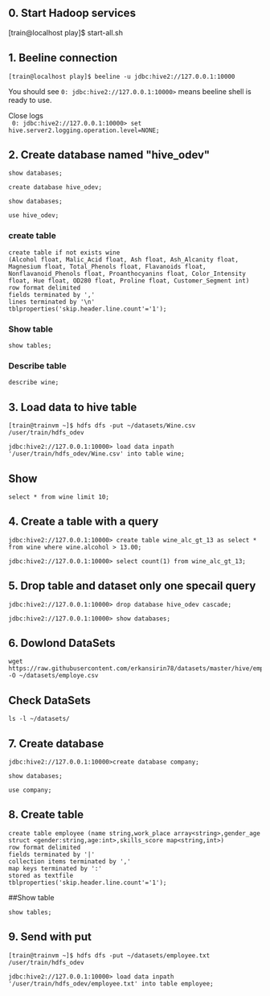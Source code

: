 ## 0. Start Hadoop services

[train@localhost play]$ start-all.sh


## 1. Beeline connection  
`[train@localhost play]$ beeline -u jdbc:hive2://127.0.0.1:10000`

You should see `0: jdbc:hive2://127.0.0.1:10000>` means beeline shell is ready to use.  

Close logs  
`  0: jdbc:hive2://127.0.0.1:10000> set hive.server2.logging.operation.level=NONE;  `  


## 2. Create database named "hive_odev"
```
show databases;
```

```
create database hive_odev;
```

```
show databases;
```

```
use hive_odev;
```

### create table
```
create table if not exists wine
(Alcohol float, Malic_Acid float, Ash float, Ash_Alcanity float, Magnesium float, Total_Phenols float, Flavanoids float, Nonflavanoid_Phenols float, Proanthocyanins float, Color_Intensity float, Hue float, OD280 float, Proline float, Customer_Segment int)
row format delimited
fields terminated by ','
lines terminated by '\n'
tblproperties('skip.header.line.count'='1');
```
### Show table
```
show tables;
```

### Describe table
```
describe wine;
```

## 3. Load data to hive table
```
[train@trainvm ~]$ hdfs dfs -put ~/datasets/Wine.csv /user/train/hdfs_odev
```
```
jdbc:hive2://127.0.0.1:10000> load data inpath '/user/train/hdfs_odev/Wine.csv' into table wine;
```

## Show
```
select * from wine limit 10;
```

## 4. Create a table with a query
```
jdbc:hive2://127.0.0.1:10000> create table wine_alc_gt_13 as select * from wine where wine.alcohol > 13.00;
```

```
jdbc:hive2://127.0.0.1:10000> select count(1) from wine_alc_gt_13;
```

## 5. Drop table and dataset only one specail query
```
jdbc:hive2://127.0.0.1:10000> drop database hive_odev cascade;
```
```
jdbc:hive2://127.0.0.1:10000> show databases;
```

## 6. Dowlond DataSets
```
wget https://raw.githubusercontent.com/erkansirin78/datasets/master/hive/employee.txt -O ~/datasets/employe.csv
```
## Check DataSets
```
ls -l ~/datasets/
```

## 7. Create database
```
jdbc:hive2://127.0.0.1:10000>create database company;
```
```
show databases;
```

```
use company;
```
## 8. Create table
```
create table employee (name string,work_place array<string>,gender_age struct <gender:string,age:int>,skills_score map<string,int>)
row format delimited
fields terminated by '|'
collection items terminated by ','
map keys terminated by ':'
stored as textfile
tblproperties('skip.header.line.count'='1');
```
##Show table
```
show tables;
```

## 9. Send with put

```
[train@trainvm ~]$ hdfs dfs -put ~/datasets/employee.txt /user/train/hdfs_odev
```

```
jdbc:hive2://127.0.0.1:10000> load data inpath '/user/train/hdfs_odev/employee.txt' into table employee;
```

